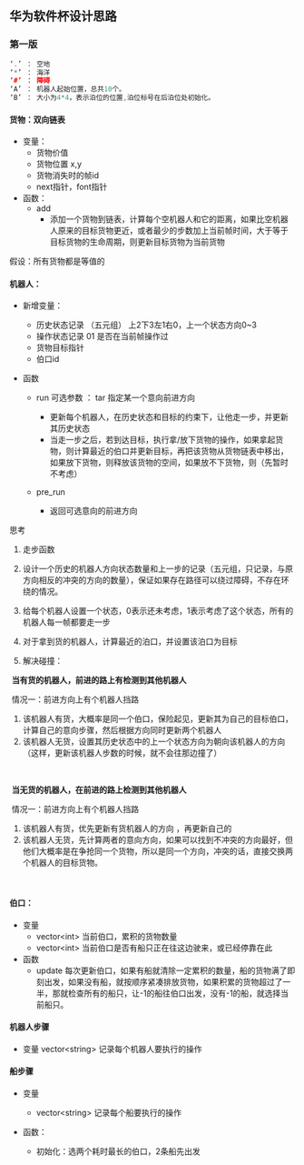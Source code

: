 ## 华为软件杯设计思路

### 第一版 

```c++
‘.’ ： 空地
‘*’ ： 海洋
‘#’ ： 障碍
‘A’ ： 机器人起始位置，总共10个。
‘B’ ： 大小为4*4，表示泊位的位置,泊位标号在后泊位处初始化。
```



#### 货物：双向链表

- 变量：
  - 货物价值
  - 货物位置 x,y
  - 货物消失时的帧id
  - next指针，font指针
- 函数：
  - add
    -  添加一个货物到链表，计算每个空机器人和它的距离，如果比空机器人原来的目标货物更近，或者最少的步数加上当前帧时间，大于等于目标货物的生命周期，则更新目标货物为当前货物

假设：所有货物都是等值的



#### 机器人：

- 新增变量：

  - 历史状态记录 （五元组） 上2下3左1右0，上一个状态方向0~3
  - 操作状态记录    01 是否在当前帧操作过
  - 货物目标指针
  - 伯口id

  

- 函数

  - run   可选参数 ： tar 指定某一个意向前进方向

    - 更新每个机器人，在历史状态和目标的约束下，让他走一步，并更新其历史状态
    - 当走一步之后，若到达目标，执行拿/放下货物的操作，如果拿起货物，则计算最近的伯口并更新目标，再把该货物从货物链表中移出，如果放下货物，则释放该货物的空间，如果放不下货物，则（先暂时不考虑）

  - pre_run

    - 返回可选意向的前进方向

    

思考

1. 走步函数
2. 设计一个历史的机器人方向状态数量和上一步的记录（五元组，只记录，与原方向相反的冲突的方向的数量），保证如果存在路径可以绕过障碍，不存在环绕的情况。
3. 给每个机器人设置一个状态，0表示还未考虑，1表示考虑了这个状态，所有的机器人每一帧都要走一步
4. 对于拿到货的机器人，计算最近的泊口，并设置该泊口为目标

5. 解决碰撞：

​	**当有货的机器人，前进的路上有检测到其他机器人**

​	情况一：前进方向上有个机器人挡路

1. 该机器人有货，大概率是同一个伯口，保险起见，更新其为自己的目标伯口，计算自己的意向步骤，然后根据方向同时更新两个机器人
2. 该机器人无货，设置其历史状态中的上一个状态方向为朝向该机器人的方向（这样，更新该机器人步数的时候，就不会往那边撞了）

​	

​	**当无货的机器人，在前进的路上检测到其他机器人**

​	情况一：前进方向上有个机器人挡路

1. 该机器人有货，优先更新有货机器人的方向 ，再更新自己的
2. 该机器人无货，先计算两者的意向方向，如果可以找到不冲突的方向最好，但他们大概率是在争抢同一个货物，所以是同一个方向，冲突的话，直接交换两个机器人的目标货物。

​	





#### **伯口**：

- 变量
  - vector\<int\> 当前伯口，累积的货物数量 
  - vector\<int\> 当前伯口是否有船只正在往这边驶来，或已经停靠在此
- 函数
  - update 每次更新伯口，如果有船就清除一定累积的数量，船的货物满了即刻出发，如果没有船，就按顺序紧凑排放货物，如果积累的货物超过了一半，那就检查所有的船只，让-1的船往伯口出发，没有-1的船，就选择当前船只。

#### **机器人步骤**

- 变量 vector\<string\>  记录每个机器人要执行的操作

#### **船步骤**

- 变量 

  - vector\<string\>  记录每个船要执行的操作 

    

- 函数：

  - 初始化：选两个耗时最长的伯口，2条船先出发

    